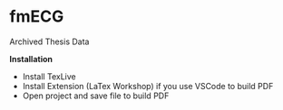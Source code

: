 # fmECG

Archived Thesis Data

**Installation**
- Install TexLive
- Install Extension (LaTex Workshop) if you use VSCode to build PDF
- Open project and save file to build PDF